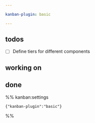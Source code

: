 ```yaml
---

kanban-plugin: basic

---
```


## todos

- [ ] Define tiers for different components


## working on



## done





%% kanban:settings
```
{"kanban-plugin":"basic"}
```
%%